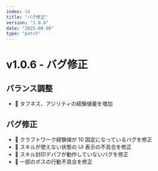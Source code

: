 ```yaml
---
index: 14
title: "バグ修正"
version: "1.0.6"
date: "2025-08-08"
type: "patch"
---
```


# v1.0.6 - バグ修正

## バランス調整

- 🔧 タフネス、アジリティの経験値量を増加

## バグ修正

- 🐛 クラフトワーク経験値が 10 固定になっているバグを修正
- 🐛 スキルが使えない状態の UI 表示の不具合を修正
- 🐛 スキル封印デバフが動作していないバグを修正
- 🐛 一部のボスの行動不具合を修正 

